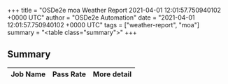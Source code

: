 +++
title = "OSDe2e moa Weather Report 2021-04-01 12:01:57.750940102 +0000 UTC"
author = "OSDe2e Automation"
date = "2021-04-01 12:01:57.750940102 +0000 UTC"
tags = ["weather-report", "moa"]
summary = "<table class=\"summary\"></table>"
+++
## Summary

| Job Name | Pass Rate | More detail |
|----------|-----------|-------------|



